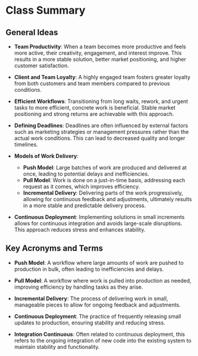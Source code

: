 # Class Summary

## General Ideas

- **Team Productivity**: When a team becomes more productive and feels more active, their creativity, engagement, and interest improve. This results in a more stable solution, better market positioning, and higher customer satisfaction.
  
- **Client and Team Loyalty**: A highly engaged team fosters greater loyalty from both customers and team members compared to previous conditions.

- **Efficient Workflows**: Transitioning from long waits, rework, and urgent tasks to more efficient, concrete work is beneficial. Stable market positioning and strong returns are achievable with this approach.

- **Defining Deadlines**: Deadlines are often influenced by external factors such as marketing strategies or management pressures rather than the actual work conditions. This can lead to decreased quality and longer timelines.

- **Models of Work Delivery**:
  - **Push Model**: Large batches of work are produced and delivered at once, leading to potential delays and inefficiencies.
  - **Pull Model**: Work is done on a just-in-time basis, addressing each request as it comes, which improves efficiency.
  - **Incremental Delivery**: Delivering parts of the work progressively, allowing for continuous feedback and adjustments, ultimately results in a more stable and predictable delivery process.

- **Continuous Deployment**: Implementing solutions in small increments allows for continuous integration and avoids large-scale disruptions. This approach reduces stress and enhances stability.

## Key Acronyms and Terms

- **Push Model**: A workflow where large amounts of work are pushed to production in bulk, often leading to inefficiencies and delays.
  
- **Pull Model**: A workflow where work is pulled into production as needed, improving efficiency by handling tasks as they arise.

- **Incremental Delivery**: The process of delivering work in small, manageable pieces to allow for ongoing feedback and adjustments.

- **Continuous Deployment**: The practice of frequently releasing small updates to production, ensuring stability and reducing stress.

- **Integration Continuous**: Often related to continuous deployment, this refers to the ongoing integration of new code into the existing system to maintain stability and functionality.
